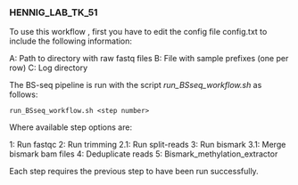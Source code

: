 ### HENNIG_LAB_TK_51

To use this workflow ,  first you have to edit the config file config.txt to include the following information:

 A: Path to directory with raw fastq files
 B: File with sample prefixes (one per row)
 C: Log directory

The BS-seq pipeline is run with the script *run_BSseq_workflow.sh* as follows:
```
run_BSseq_workflow.sh <step number>
```
Where available step options are:

 1:   Run fastqc
 2:   Run trimming
 2.1: Run split-reads
 3:   Run bismark
 3.1: Merge bismark bam files
 4:   Deduplicate reads
 5:   Bismark_methylation_extractor

Each step requires the previous step to have been run successfully.  


